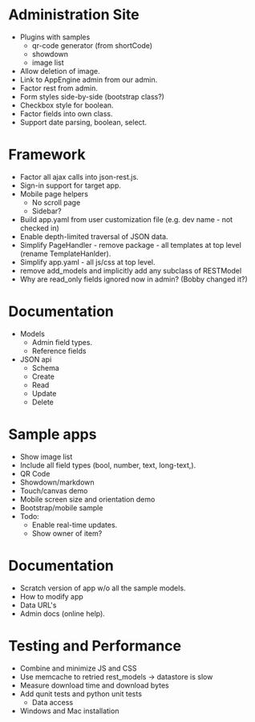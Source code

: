 # Administration Site

- Plugins with samples
  - qr-code generator (from shortCode)
  - showdown
  - image list
- Allow deletion of image.
- Link to AppEngine admin from our admin.
- Factor rest from admin.
- Form styles side-by-side (bootstrap class?)
- Checkbox style for boolean.
- Factor fields into own class.
- Support date parsing, boolean, select.


# Framework

- Factor all ajax calls into json-rest.js.
- Sign-in support for target app.
- Mobile page helpers
  - No scroll page
  - Sidebar?
- Build app.yaml from user customization file (e.g. dev name - not checked in)
- Enable depth-limited traversal of JSON data.
- Simplify PageHandler - remove package - all templates at top level (rename TemplateHanlder).
- Simplify app.yaml - all js/css at top level.
- remove add_models and implicitly add any subclass of RESTModel
- Why are read_only fields ignored now in admin?  (Bobby changed it?)

# Documentation

- Models
  - Admin field types.
  - Reference fields
- JSON api
  - Schema
  - Create
  - Read
  - Update
  - Delete

# Sample apps

- Show image list
- Include all field types (bool, number, text, long-text,).
- QR Code
- Showdown/markdown
- Touch/canvas demo
- Mobile screen size and orientation demo
- Bootstrap/mobile sample
- Todo:
  - Enable real-time updates.
  - Show owner of item?

# Documentation

- Scratch version of app w/o all the sample models.
- How to modify app
- Data URL's
- Admin docs (online help).


# Testing and Performance

- Combine and minimize JS and CSS
- Use memcache to retried rest_models -> datastore is slow
- Measure download time and download bytes
- Add qunit tests and python unit tests
  - Data access
- Windows and Mac installation
